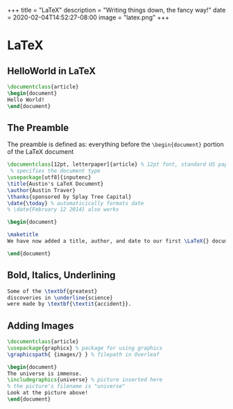 +++
title = "LaTeX"
description = "Writing things down, the fancy way!"
date = 2020-02-04T14:52:27-08:00
image = "latex.png"
+++

# LaTeX

## HelloWorld in LaTeX

```latex
\documentclass{article}
\begin{document}
Hello World!
\end{document}
```

## The Preamble

The preamble is defined as: everything before the `​\begin{document}`​ portion of the LaTeX document

```latex
\documentclass[12pt, letterpaper]{article} % 12pt font, standard US paper size
 % specifies the document type
\usepackage[utf8]{inputenc}
\title{Austin's LaTeX Document}
\author{Austin Traver}
\thanks{sponsored by Splay Tree Capital}
\date{\today} % automaticically formats date
% \date{February 12 2014} also works

\begin{document}

\maketitle
We have now added a title, author, and date to our first \LaTeX{} document!

\end{document}
```

## Bold, Italics, Underlining

```latex
Some of the \textbf{greatest}
discoveries in \underline{science}
were made by \textbf{\textit{accident}}.
```

## Adding Images

```latex
\documentclass{article}
\usepackage{graphicx} % package for using graphics
\graphicspath{ {images/} } % filepath in Overleaf

\begin{document}
The universe is immense.
\includegraphics{universe} % picture inserted here
% the picture's filename is "universe"
Look at the picture above!
\end{document}
```
